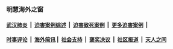 
### 明慧海外之窗

####  [武汉肺炎](indexes/365.md?t=07091301) &nbsp;|&nbsp;  [迫害案例综述](indexes/328.md?t=07091301) &nbsp;|&nbsp; [迫害致死案例](indexes/277.md?t=07091301)  &nbsp;|&nbsp; [更多迫害案例](indexes/81.md?t=07091301)  &nbsp;|&nbsp; 
####  [时事评论](indexes/19.md?t=07091301) &nbsp;|&nbsp; [海外简讯](indexes/245.md?t=07091301)&nbsp;|&nbsp;  [社会支持](indexes/140.md?t=07091301) &nbsp;|&nbsp; [褒奖决议](indexes/282.md?t=07091301) &nbsp;|&nbsp; [社区报道](indexes/91.md?t=07091301)  &nbsp;|&nbsp; [天人之间](indexes/78.md?t=07091301) 

